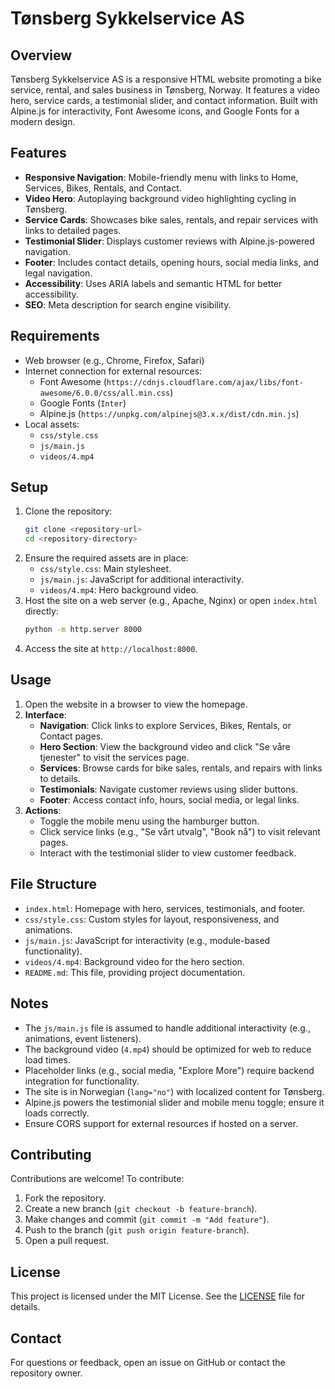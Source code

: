 # Tønsberg Sykkelservice AS

## Overview
Tønsberg Sykkelservice AS is a responsive HTML website promoting a bike service, rental, and sales business in Tønsberg, Norway. It features a video hero, service cards, a testimonial slider, and contact information. Built with Alpine.js for interactivity, Font Awesome icons, and Google Fonts for a modern design.

## Features
- **Responsive Navigation**: Mobile-friendly menu with links to Home, Services, Bikes, Rentals, and Contact.
- **Video Hero**: Autoplaying background video highlighting cycling in Tønsberg.
- **Service Cards**: Showcases bike sales, rentals, and repair services with links to detailed pages.
- **Testimonial Slider**: Displays customer reviews with Alpine.js-powered navigation.
- **Footer**: Includes contact details, opening hours, social media links, and legal navigation.
- **Accessibility**: Uses ARIA labels and semantic HTML for better accessibility.
- **SEO**: Meta description for search engine visibility.

## Requirements
- Web browser (e.g., Chrome, Firefox, Safari)
- Internet connection for external resources:
  - Font Awesome (`https://cdnjs.cloudflare.com/ajax/libs/font-awesome/6.0.0/css/all.min.css`)
  - Google Fonts (`Inter`)
  - Alpine.js (`https://unpkg.com/alpinejs@3.x.x/dist/cdn.min.js`)
- Local assets:
  - `css/style.css`
  - `js/main.js`
  - `videos/4.mp4`

## Setup
1. Clone the repository:
   ```bash
   git clone <repository-url>
   cd <repository-directory>
   ```
2. Ensure the required assets are in place:
   - `css/style.css`: Main stylesheet.
   - `js/main.js`: JavaScript for additional interactivity.
   - `videos/4.mp4`: Hero background video.
3. Host the site on a web server (e.g., Apache, Nginx) or open `index.html` directly:
   ```bash
   python -m http.server 8000
   ```
4. Access the site at `http://localhost:8000`.

## Usage
1. Open the website in a browser to view the homepage.
2. **Interface**:
   - **Navigation**: Click links to explore Services, Bikes, Rentals, or Contact pages.
   - **Hero Section**: View the background video and click "Se våre tjenester" to visit the services page.
   - **Services**: Browse cards for bike sales, rentals, and repairs with links to details.
   - **Testimonials**: Navigate customer reviews using slider buttons.
   - **Footer**: Access contact info, hours, social media, or legal links.
3. **Actions**:
   - Toggle the mobile menu using the hamburger button.
   - Click service links (e.g., "Se vårt utvalg", "Book nå") to visit relevant pages.
   - Interact with the testimonial slider to view customer feedback.

## File Structure
- `index.html`: Homepage with hero, services, testimonials, and footer.
- `css/style.css`: Custom styles for layout, responsiveness, and animations.
- `js/main.js`: JavaScript for interactivity (e.g., module-based functionality).
- `videos/4.mp4`: Background video for the hero section.
- `README.md`: This file, providing project documentation.

## Notes
- The `js/main.js` file is assumed to handle additional interactivity (e.g., animations, event listeners).
- The background video (`4.mp4`) should be optimized for web to reduce load times.
- Placeholder links (e.g., social media, "Explore More") require backend integration for functionality.
- The site is in Norwegian (`lang="no"`) with localized content for Tønsberg.
- Alpine.js powers the testimonial slider and mobile menu toggle; ensure it loads correctly.
- Ensure CORS support for external resources if hosted on a server.

## Contributing
Contributions are welcome! To contribute:
1. Fork the repository.
2. Create a new branch (`git checkout -b feature-branch`).
3. Make changes and commit (`git commit -m "Add feature"`).
4. Push to the branch (`git push origin feature-branch`).
5. Open a pull request.

## License
This project is licensed under the MIT License. See the [LICENSE](LICENSE) file for details.

## Contact
For questions or feedback, open an issue on GitHub or contact the repository owner.